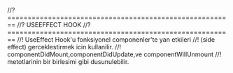 //?========================================================
//?                  USEEFFECT HOOK
//?========================================================
//! UseEffect Hook'u fonksiyonel componenler'te yan etkileri
//! (side effect) gerceklestirmek icin kullanilir.
//! componentDidMount,componentDidUpdate,ve componentWillUnmount
//! metotlarinin bir birlesimi gibi dusunulebilir.

